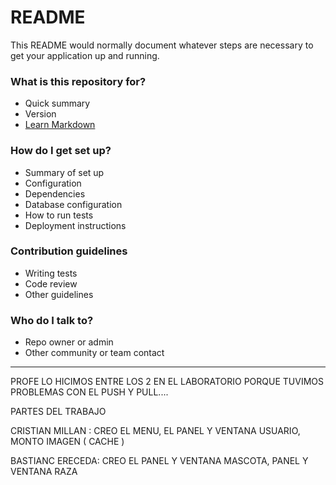 # README #

This README would normally document whatever steps are necessary to get your application up and running.

### What is this repository for? ###

* Quick summary
* Version
* [Learn Markdown](https://bitbucket.org/tutorials/markdowndemo)

### How do I get set up? ###

* Summary of set up
* Configuration
* Dependencies
* Database configuration
* How to run tests
* Deployment instructions

### Contribution guidelines ###

* Writing tests
* Code review
* Other guidelines

### Who do I talk to? ###

* Repo owner or admin
* Other community or team contact



------------------------------------------------------------
PROFE LO HICIMOS ENTRE LOS 2 EN EL LABORATORIO PORQUE TUVIMOS
PROBLEMAS CON EL PUSH Y PULL....

PARTES DEL TRABAJO 

CRISTIAN MILLAN : CREO EL MENU, EL PANEL Y VENTANA USUARIO, MONTO IMAGEN ( CACHE )

BASTIANC ERECEDA: CREO EL PANEL Y VENTANA MASCOTA, PANEL Y VENTANA RAZA